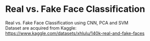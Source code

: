 # Real vs. Fake Face Classification
Real vs. Fake Face Classification using CNN, PCA and SVM <br>
Dataset are acquired from Kaggle: https://www.kaggle.com/datasets/xhlulu/140k-real-and-fake-faces
